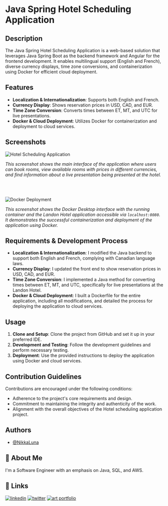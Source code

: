 # Java Spring Hotel Scheduling Application

## Description

The Java Spring Hotel Scheduling Application is a web-based solution that leverages Java Spring Boot as the backend framework and Angular for the frontend development. It enables multilingual support (English and French), diverse currency displays, time zone conversions, and containerization using Docker for efficient cloud deployment.

## Features

- **Localization & Internationalization**: Supports both English and French.
- **Currency Display**: Shows reservation prices in USD, CAD, and EUR.
- **Time Zone Conversion**: Converts times between ET, MT, and UTC for live presentations.
- **Docker & Cloud Deployment**: Utilizes Docker for containerization and deployment to cloud services.

## Screenshots

![Hotel Scheduling Application](https://github.com/NikkaLuna/HotelSchedulingApplication_Java_Spring_Multithreading_with_Docker/blob/D387/Hotel%20Scheduling%20Application.png)

*This screenshot shows the main interface of the application where users can book rooms, view available rooms with prices in different currencies, and find information about a live presentation being presented at the hotel.*

<br><br>

![Docker Deployment](https://github.com/NikkaLuna/HotelSchedulingApplication_Java_Spring_Multithreading_with_Docker/blob/D387/Docker%20Deployment.png)

*This screenshot shows the Docker Desktop interface with the running container and the Landon Hotel application accessible via `localhost:8080`. It demonstrates the successful containerization and deployment of the application using Docker.*

## Requirements & Development Process

- **Localization & Internationalization**: I modified the Java backend to support both English and French, complying with Canadian language laws.
- **Currency Display**: I updated the front end to show reservation prices in USD, CAD, and EUR.
- **Time Zone Conversion**: I implemented a Java method for converting times between ET, MT, and UTC, specifically for live presentations at the Landon Hotel.
- **Docker & Cloud Deployment**: I built a Dockerfile for the entire application, including all modifications, and detailed the process for deploying the application to cloud services.

## Usage

1. **Clone and Setup**: Clone the project from GitHub and set it up in your preferred IDE.
2. **Development and Testing**: Follow the development guidelines and perform necessary testing.
3. **Deployment**: Use the provided instructions to deploy the application using Docker and cloud services.

## Contribution Guidelines

Contributions are encouraged under the following conditions:

- Adherence to the project's core requirements and design.
- Commitment to maintaining the integrity and authenticity of the work.
- Alignment with the overall objectives of the Hotel scheduling application project.



## Authors

- [@NikkaLuna](https://github.com/NikkaLuna)


## 🚀 About Me
I'm a Software Engineer with an emphasis on Java, SQL, and AWS.  


## 🔗 Links
[![linkedin](https://img.shields.io/badge/linkedin-0A66C2?style=for-the-badge&logo=linkedin&logoColor=white)](https://www.linkedin.com/in/andrea-hayes-msml/)
[![twitter](https://img.shields.io/badge/twitter-1DA1F2?style=for-the-badge&logo=twitter&logoColor=white)](https://twitter.com/AHayes_Ninja_)
[![art portfolio](https://img.shields.io/badge/my_art-888?style=for-the-badge&logo=ko-fi&logoColor=white)](https://andreachristinehayes.wixsite.com/andreahayesart/)



